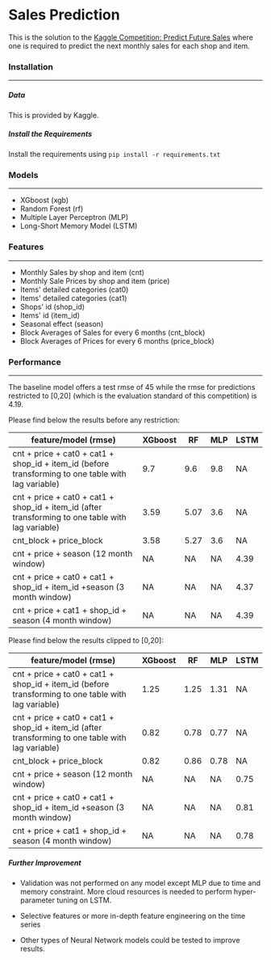 # Sales Prediction

This is the solution to the [Kaggle Competition: Predict Future Sales](Kaggle) where one is required to predict the next monthly sales for each shop and item.


### Installation
----------------------------------
##### Data 
  This is provided by Kaggle.
  

##### Install the Requirements
  Install the requirements using ```pip install -r requirements.txt```

### Models
----------------------------------
 - XGboost (xgb)
 - Random Forest (rf)
 - Multiple Layer Perceptron (MLP)
 - Long-Short Memory Model (LSTM)
 
### Features
----------------------------------
 - Monthly Sales by shop and item (cnt)
 - Monthly Sale Prices by shop and item (price)
 - Items' detailed categories (cat0)
 - Items' detailed categories (cat1)
 - Shops' id (shop_id)
 - Items' id (item_id)
 - Seasonal effect (season)
 - Block Averages of Sales for every 6 months (cnt_block)
 - Block Averages of Prices for every 6 months (price_block)
 
 
### Performance
----------------------------------

The baseline model offers a test rmse of 45 while the rmse for predictions restricted to [0,20] (which is the evaluation standard of this competition) is 4.19.

Please find below the results before any restriction:

|feature/model (rmse) | XGboost | RF | MLP      |LSTM |
|---- | --- | ---| --- | --- |
|cnt + price + cat0 + cat1 + shop_id + item_id (before transforming to one table with lag variable)| 9.7  | 9.6  | 9.8 | NA |
|cnt + price + cat0 + cat1 + shop_id + item_id (after transforming to one table with lag variable)| 3.59  | 5.07  | 3.6 | NA |
|cnt_block + price_block   | 3.58 | 5.27 | 3.6 | NA |
|cnt + price + season (12 month window)  | NA | NA |NA | 4.39|
|cnt + price + cat0 + cat1 + shop_id + item_id +season (3 month window)   | NA   | NA| NA | 4.37 
|cnt + price + cat1 + shop_id + season (4 month window)   | NA   | NA| NA | 4.39


Please find below the results clipped to [0,20]:

|feature/model (rmse) | XGboost | RF | MLP      |LSTM |
|---- | --- | ---| --- | --- |
|cnt + price + cat0 + cat1 + shop_id + item_id (before transforming to one table with lag variable)| 1.25  | 1.25  | 1.31 | NA |
|cnt + price + cat0 + cat1 + shop_id + item_id (after transforming to one table with lag variable)| 0.82  | 0.78  | 0.77 | NA |
|cnt_block + price_block   | 0.82 | 0.86 | 0.78 | NA |
|cnt + price + season (12 month window)  | NA | NA |NA | 0.75|
|cnt + price + cat0 + cat1 + shop_id + item_id +season (3 month window)   | NA   | NA| NA |  0.81
|cnt + price + cat1 + shop_id + season (4 month window)   | NA   | NA| NA | 0.78

##### Further Improvement

- Validation was not performed on any model except MLP due to time and memory constraint. More cloud resources is needed to perform hyper-parameter tuning on LSTM.

- Selective features or more in-depth feature engineering on the time series

- Other types of Neural Network models could be tested to improve results.


[//]: Citations

   [Kaggle]: https://www.kaggle.com/c/competitive-data-science-predict-future-sales

   